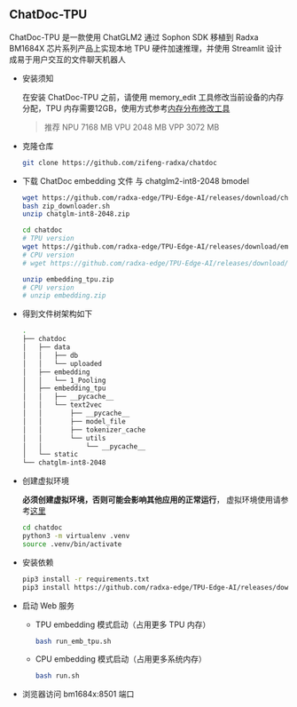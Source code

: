 ## ChatDoc-TPU 

ChatDoc-TPU 是一款使用 ChatGLM2 通过 Sophon SDK 移植到 Radxa BM1684X 芯片系列产品上实现本地 TPU 硬件加速推理，并使用 Streamlit 设计成易于用户交互的文件聊天机器人

- 安装须知
    
    在安装 ChatDoc-TPU 之前，请使用 memory_edit 工具修改当前设备的内存分配，TPU 内存需要12GB，使用方式参考[内存分布修改工具](内存分布修改工具.md)
    > 推荐 NPU 7168 MB	VPU 2048 MB	VPP 3072 MB 

- 克隆仓库
    ```bash
    git clone https://github.com/zifeng-radxa/chatdoc
    ```

- 下载 ChatDoc embedding 文件 与 chatglm2-int8-2048 bmodel

    ```bash
    wget https://github.com/radxa-edge/TPU-Edge-AI/releases/download/chatglm-int8-2048/zip_downloader.sh
    bash zip_downloader.sh
    unzip chatglm-int8-2048.zip
    ```

    ```bash
    cd chatdoc
    # TPU version
    wget https://github.com/radxa-edge/TPU-Edge-AI/releases/download/embedding/embedding_tpu.zip
    # CPU version 
    # wget https://github.com/radxa-edge/TPU-Edge-AI/releases/download/embedding/embedding.zip
    
    unzip embedding_tpu.zip
    # CPU version
    # unzip embedding.zip
    ```

- 得到文件树架构如下

    ```bash
    .
    ├── chatdoc
    │   ├── data
    │   │   ├── db
    │   │   └── uploaded
    │   ├── embedding
    │   │   └── 1_Pooling
    │   ├── embedding_tpu
    │   │   ├── __pycache__
    │   │   └── text2vec
    │   │       ├── __pycache__
    │   │       ├── model_file
    │   │       ├── tokenizer_cache
    │   │       └── utils
    │   │           └── __pycache__
    │   └── static
    └── chatglm-int8-2048
    
    ```

- 创建虚拟环境

    **必须创建虚拟环境，否则可能会影响其他应用的正常运行**， 虚拟环境使用请参考[这里](虚拟环境使用.md)

    ```bash
    cd chatdoc
    python3 -m virtualenv .venv
    source .venv/bin/activate
    ```

- 安装依赖

    ```bash
    pip3 install -r requirements.txt 
    pip3 install https://github.com/radxa-edge/TPU-Edge-AI/releases/download/v0.1.0/tpu_perf-1.2.31-py3-none-manylinux2014_aarch64.whl
    ```

- 启动 Web 服务

  - TPU embedding 模式启动（占用更多 TPU 内存）
    ```bash
    bash run_emb_tpu.sh
    ```

  - CPU embedding 模式启动（占用更多系统内存）
    ```bash
    bash run.sh
    ```

- 浏览器访问 bm1684x:8501 端口
